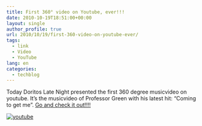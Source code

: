 ```yaml
---
title: First 360° video on Youtube, ever!!!
date: 2010-10-19T18:51:00+00:00
layout: single
author_profile: true
url: 2010/10/19/first-360-video-on-youtube-ever/
tags:
  - link
  - Video
  - YouTube
lang: en
categories: 
  - techblog
---
```

Today Doritos Late Night presented the first 360 degree musicvideo on youtube. It’s the musicvideo of Professor Green with his latest hit: “Coming to get me”. [Go and check it out!!!!](http://www.youtube.com/doritosuk)

[![youtube](http://lh4.ggpht.com/_vaUVXcmC3OI/TL3hoyhvIqI/AAAAAAAACws/uKAKAyYKsVY/youtube%5B4%5D.png?imgmax=800 "youtube")](http://www.youtube.com/doritosuk)